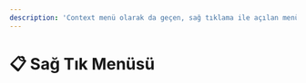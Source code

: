 ```yaml
---
description: 'Context menü olarak da geçen, sağ tıklama ile açılan menü'
---
```


# 📋 Sağ Tık Menüsü

